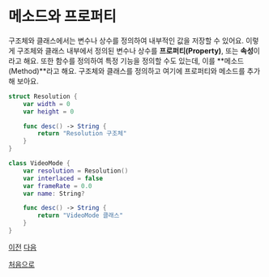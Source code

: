 # 메소드와 프로퍼티

구조체와 클래스에서는 변수나 상수를 정의하여 내부적인 값을 저장할 수 있어요. 이렇게 구조체와 클래스 내부에서 정의된 변수나 상수를 **프로퍼티(Property)**, 또는 **속성**이라고 해요. 또한 함수를 정의하여 특정 기능을 정의할 수도 있는데, 이를 **메소드(Method)**라고 해요. 구조체와 클래스를 정의하고 여기에 프로퍼티와 메소드를 추가해 보아요.

```swift
struct Resolution {
    var width = 0
    var height = 0

    func desc() -> String {
        return "Resolution 구조체"
    }
}

class VideoMode {
    var resolution = Resolution()
    var interlaced = false
    var frameRate = 0.0
    var name: String?

    func desc() -> String {
        return "VideoMode 클래스"
    }
}
```

[이전](https://github.com/MojitoBar/iOS-DeepDive/blob/main/%EA%BC%BC%EA%BC%BC%ED%95%9C_%EC%9E%AC%EC%9D%80%EC%94%A8%EC%9D%98_Swift_%EB%AC%B8%EB%B2%95%ED%8E%B8/8.1.1.md)
[다음](https://github.com/MojitoBar/iOS-DeepDive/blob/main/%EA%BC%BC%EA%BC%BC%ED%95%9C_%EC%9E%AC%EC%9D%80%EC%94%A8%EC%9D%98_Swift_%EB%AC%B8%EB%B2%95%ED%8E%B8/8.1.3.md)

[처음으로](https://github.com/MojitoBar/iOS-DeepDive/blob/main/%EA%BC%BC%EA%BC%BC%ED%95%9C_%EC%9E%AC%EC%9D%80%EC%94%A8%EC%9D%98_Swift_%EB%AC%B8%EB%B2%95%ED%8E%B8/README.md)
